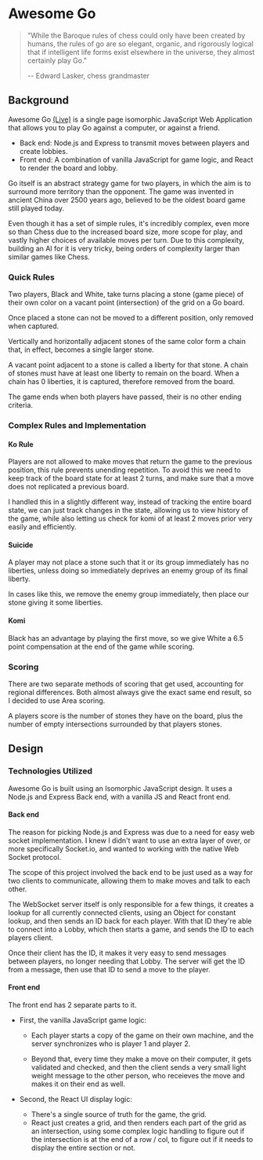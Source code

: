 # Awesome Go

> "While the Baroque rules of chess could only have been created by humans, the rules of go are so elegant, organic, and rigorously logical that if intelligent life forms exist elsewhere in the universe, they almost certainly play Go."
>
> \-- Edward Lasker, chess grandmaster

## Background

Awesome Go [(Live)](https://awesome-go.herokuapp.com) is a single page
isomorphic JavaScript Web Application that allows you to play Go against a
computer, or against a friend.

- Back end: Node.js and Express to transmit moves between players and create lobbies.
- Front end: A combination of vanilla JavaScript for game logic, and React to render the board and lobby.

Go itself is an abstract strategy game for two players, in which the aim is to
surround more territory than the opponent. The game was invented in ancient
China over 2500 years ago, believed to be the oldest board game still played
today.

Even though it has a set of simple rules, it's incredibly complex, even more so
than Chess due to the increased board size, more scope for play, and vastly
higher choices of available moves per turn. Due to this complexity, building an
AI for it is very tricky, being orders of complexity larger than similar games like Chess.

### Quick Rules

Two players, Black and White, take turns placing a stone (game piece) of
their own color on a vacant point (intersection) of the grid on a Go board.

Once placed a stone can not be moved to a different position, only removed when
captured.

Vertically and horizontally adjacent stones of the same color form a chain that,
in effect, becomes a single larger stone.

A vacant point adjacent to a stone is called a liberty for that stone. A chain 
of stones must have at least one liberty to remain on the board. When a chain
has 0 liberties, it is captured, therefore removed from the board.

The game ends when both players have passed, their is no other ending criteria.

### Complex Rules and Implementation

#### Ko Rule

Players are not allowed to make moves that return the game to the previous
position, this rule prevents unending repetition. To avoid this we need to keep
track of the board state for at least 2 turns, and make sure that a move does
not replicated a previous board. 

I handled this in a slightly different way, instead of tracking the entire board
state, we can just track changes in the state, allowing us to view history of
the game, while also letting us check for komi of at least 2 moves prior very
easily and efficiently.

#### Suicide

A player may not place a stone such that it or its group immediately has no 
liberties, unless doing so immediately deprives an enemy group of its final liberty. 

In cases like this, we remove the enemy group immediately, then place our stone
giving it some liberties.

#### Komi

Black has an advantage by playing the first move, so we give White a 6.5 point
compensation at the end of the game while scoring.

### Scoring

There are two separate methods of scoring that get used, accounting for regional
differences. Both almost always give the exact same end result, so I decided to
use Area scoring.

A players score is the number of stones they have on the board, plus the number
of empty intersections surrounded by that players stones.


## Design

### Technologies Utilized

Awesome Go is built using an Isomorphic JavaScript design.
It uses a Node.js and Express Back end, with a vanilla JS and React front end.

#### Back end

The reason for picking Node.js and Express was due to a need for easy web socket
implementation. I knew I didn't want to use an extra layer of over, or more
specifically Socket.io, and wanted to working with the native Web Socket
protocol.

The scope of this project involved the back end to be just used as a way for two 
clients to communicate, allowing them to make moves and talk to each other.

The WebSocket server itself is only responsible for a few things, it creates a
lookup for all currently connected clients, using an Object for constant lookup,
and then sends an ID back for each player. With that ID they're able to connect
into a Lobby, which then starts a game, and sends the ID to each players client.

Once their client has the ID, it makes it very easy to send messages between
players, no longer needing that Lobby. The server will get the ID from a
message, then use that ID to send a move to the player.


#### Front end

The front end has 2 separate parts to it. 

- First, the vanilla JavaScript game logic:

  - Each player starts a copy of the game on their own machine, and the server 
synchronizes who is player 1 and player 2.

  - Beyond that, every time they make a move on their computer, it gets validated
and checked, and then the client sends a very small light weight message to the
other person, who receieves the move and makes it on their end as well.

- Second, the React UI display logic:

  - There's a single source of truth for the game, the grid.
  - React just creates a grid, and then renders each part of the grid as an
    intersection, using some complex logic handling to figure out if the
    intersection is at the end of a row / col, to figure out if it needs to
    display the entire section or not.
